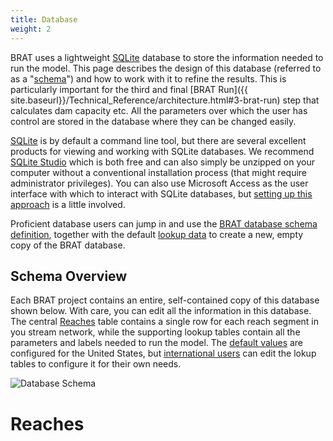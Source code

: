 ```yaml
---
title: Database
weight: 2
---
```


BRAT uses a lightweight [SQLite](https://www.sqlite.org/index.html) database to store the information needed to run the model. This page describes the design of this database (referred to as a "[schema](https://en.wikipedia.org/wiki/Database_schema)") and how to work with it to refine the results. This is particularly important for the third and final [BRAT Run]({{ site.baseurl}}/Technical_Reference/architecture.html#3-brat-run) step that calculates dam capacity etc. All the parameters over which the user has control are stored in the database where they can be changed easily.

[SQLite](https://www.sqlite.org/index.html) is by default a command line tool, but there are several excellent products for viewing and working with SQLite databases. We recommend [SQLite Studio](https://sqlitestudio.pl) which is both free and can also simply be unzipped on your computer without a conventional installation process (that might require administrator privileges). You can also use Microsoft Access as the user interface with which to interact with SQLite databases, but [setting up this approach](https://xsviewer.northarrowresearch.com/Technical_Reference/working_with_sqlite_databases.html#microsoft-access) is a little involved.

Proficient database users can jump in and use the [BRAT database schema definition](https://github.com/Riverscapes/sqlBRAT/blob/master/database/brat_schema.sql), together with the default [lookup data](https://github.com/Riverscapes/sqlBRAT/tree/master/database/data) to create a new, empty copy of the BRAT database.

## Schema Overview

Each BRAT project contains an entire, self-contained copy of this database shown below. With care, you can edit all the information in this database. The central [Reaches](#reaches) table contains a single row for each reach segment in you stream network, while the supporting lookup tables contain all the parameters and labels needed to run the model. The [default values](https://github.com/Riverscapes/sqlBRAT/tree/master/database/data) are configured for the United States, but [international users]({{site.baseurl}}/Technical_Reference/international.html) can edit the lokup tables to configure it for their own needs.

![Database Schema](https://docs.google.com/drawings/d/e/2PACX-1vStWrxD4ZPoZqWN90m3BdNOpaAwT6rVSzUAUWixsePOJGKYWLKEOxgmHGkEhKx0o6ia_wxztdJVdZGi/pub?w=1021&h=807)

# Reaches

